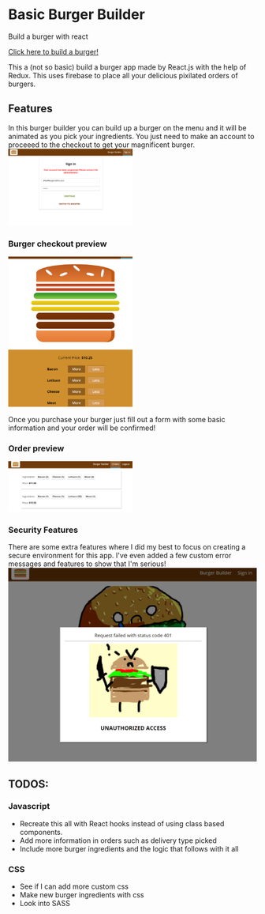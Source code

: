 # Basic Burger Builder
Build a burger with react

[Click here to build a burger!](https://jasonkim4201.github.io/basic-burger-builder/)

This a (not so basic) build a burger app made by React.js with the help of Redux. This uses firebase to place all your delicious pixilated orders of burgers. 

## Features
In this burger builder you can build up a burger on the menu and it will be animated as you pick your ingredients. You just need to make an account to proceeed to the checkout to get your magnificent burger.
<img src="src/assets/images/banned.png" alt="banned" width="50%" height="auto">

### Burger checkout preview
<img src="src/assets/images/big-burger.png" alt="my burger" width="50%" height="auto">

Once you purchase your burger just fill out a form with some basic information and your order will be confirmed!
### Order preview
<img src="src/assets/images/orders.png" alt="orders" width="50%" height="auto">

### Security Features
There are some extra features where I did my best to focus on creating a secure environment for this app. I've even added a few custom error messages and features to show that I'm serious!
<img src="src/assets/images/unauth.png" alt="unauthorized">

## TODOS:

### Javascript
* Recreate this all with React hooks instead of using class based components.
* Add more information in orders such as delivery type picked
* Include more burger ingredients and the logic that follows with it all

### CSS
* See if I can add more custom css
* Make new burger ingredients with css
* Look into SASS